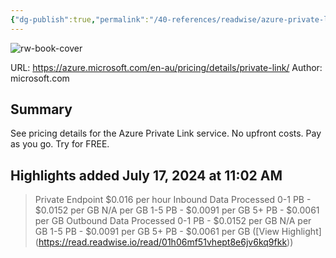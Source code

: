 ```yaml
---
{"dg-publish":true,"permalink":"/40-references/readwise/azure-private-link-pricing/","tags":["rw/articles"]}
---
```


![rw-book-cover](https://azure.microsoft.com/svghandler/private-link/?width=600&height=315)
  
URL: https://azure.microsoft.com/en-au/pricing/details/private-link/
Author: microsoft.com

## Summary

See pricing details for the Azure Private Link service.  No upfront costs. Pay as you go. Try for FREE.

## Highlights added July 17, 2024 at 11:02 AM
>Private Endpoint $0.016 per hour Inbound Data Processed 0-1 PB - $0.0152 per GB N/A per GB 1-5 PB - $0.0091 per GB 5+ PB - $0.0061 per GB Outbound Data Processed 0-1 PB - $0.0152 per GB N/A per GB 1-5 PB - $0.0091 per GB 5+ PB - $0.0061 per GB ([View Highlight] (https://read.readwise.io/read/01h06mf51vhept8e6jv6kq9fkk))



